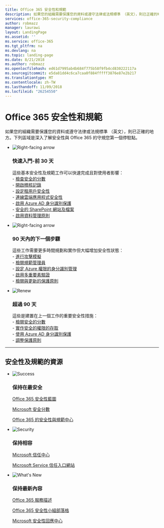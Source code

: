 ```yaml
---
title: Office 365 安全性和規範
description: 如果您的組織需要保護您的資料或遵守法律或法規標準 （英文），則已正確的地方。此處您可了解安全性與 Office 365 的守規
services: office-365-security-compliance
author: robmazz
manager: laurawi
layout: LandingPage
ms.assetid: ''
ms.service: office-365
ms.tgt_pltfrm: na
ms.devlang: na
ms.topic: landing-page
ms.date: 8/21/2018
ms.author: robmazz
ms.openlocfilehash: ed61d7995ab4b684f775b58f9fb4cd830222117a
ms.sourcegitcommit: e5da81dd4c6ca7caa0f884fffff3876e87e2b217
ms.translationtype: MT
ms.contentlocale: zh-TW
ms.lasthandoff: 11/09/2018
ms.locfileid: "26254550"
---
```

# <a name="office-365-security-and-compliance"></a>Office 365 安全性和規範

如果您的組織需要保護您的資料或遵守法律或法規標準 （英文），則已正確的地方。下列區域是深入了解安全性與 Office 365 的守規您第一個停駐點。

<ul class="cardsF panelContent">
    <li>
        <div class="cardSize">
            <div class="cardPadding">
                <div class="card">
                    <div class="cardImageOuter">
                        <div class="cardImage">
                            <img src="https://docs.microsoft.com/office/media/icons/caret-right-blue.svg" alt="Right-facing arrow" />
                        </div>
                    </div>
                    <div class="cardText">
                        <h3>快速入門-前 30 天</h3>
                <p>這些基本安全性及規範工作可以快速完成且對使用者影響： <br> - <a href="office-365-secure-score.md" target="_blank">檢查安全的分數</a> <br> - <a href="search-the-audit-log-in-security-and-compliance.md">開啟稽核記錄</a> <br> - <a href="tenant-wide-setup-for-increased-security.md">設定租用戶安全性</a> <br> - <a href="https://docs.microsoft.com/cloud-app-security/connect-office-365-to-microsoft-cloud-app-security">連線雲端應用程式安全性</a> <br> - <a href="https://docs.microsoft.com/azure/active-directory/active-directory-identityprotection-enable">啟用 Azure AD 身分識別保護</a> <br> - <a href="https://docs.microsoft.com/office365/enterprise/secure-sharepoint-online-sites-and-files">安全的 SharePoint 網站及檔案</a> <br> - <a href="configure-supervision-policies.md">啟用資料管理原則</a> </p>
                    </div>
                </div>
            </div>
        </div>
    </li>
    <li>
        <div class="cardSize">
            <div class="cardPadding">
                <div class="card">
                    <div class="cardImageOuter">
                        <div class="cardImage">
                            <img src="https://docs.microsoft.com/office/media/icons/caret-right-blue.svg" alt="Right-facing arrow" />
                        </div>
                    </div>
                    <div class="cardText">
                        <h3>90 天內的下一個步驟</h3>
                        <p>這些工作需要更多時間規劃和實作但大幅增加安全性狀態： <br> - <a href="attack-simulator.md">進行攻擊模擬</a> <br> - <a href="meet-data-protection-and-regulatory-reqs-using-microsoft-cloud.md">檢閱規範管理員</a> <br> - <a href="https://docs.microsoft.com/azure/active-directory/privileged-identity-management/pim-configure">設定 Azure 權限的身分識別管理</a> <br> - <a href="https://docs.microsoft.com/azure/active-directory/authentication/concept-mfa-howitworks">啟用多重要素驗證</a> <br> - <a href="protect-against-threats.md">檢閱與更新的保護原則</a> </p>
                    </div>
                </div>
            </div>
        </div>
    </li>
    <li>
        <div class="cardSize">
            <div class="cardPadding">
                <div class="card">
                    <div class="cardImageOuter">
                        <div class="cardImage">
                            <img src="https://docs.microsoft.com/office/media/icons/renew.svg" alt="Renew" />
                        </div>
                    </div>
                    <div class="cardText">
                        <h3>超過 90 天</h3>
                        <p>這些是建置在上一個工作的重要安全性措施：<br>
                        - <a href="https://securescore.office.com" target="_blank">檢閱安全的分數</a><br>
                        - <a href="https://docs.microsoft.com/windows-server/identity/securing-privileged-access/securing-privileged-access">實作安全的權限的存取</a><br>
                        - <a href="https://docs.microsoft.com/azure/active-directory/active-directory-identityprotection">使用 Azure AD 身分識別保護</a><br>
                        - <a href="protect-against-threats.md">調整保護原則</a><br></p>
                    </div>
                </div>
            </div>
        </div>
    </li>
</ul>

<hr>
<h2>安全性及規範的資源</h2>

<ul class="panelContent cardsF">
    <li>
        <div class="cardSize">
            <div class="cardPadding">
                <div class="card">
                    <div class="cardImageOuter">
                        <div class="cardImage">
                            <img src="https://docs.microsoft.com/office/media/icons/success-blue.svg" alt="Success" data-linktype="external">
                        </div>
                    </div>
                    <div class="cardText">
                        <h3>保持在最安全</h3>
                        <p><a href="security-roadmap.md">Office 365 安全性藍圖</a></p>
                        <p><a href="https://securescore.microsoft.com" target="_blank">Microsoft 安全分數</a></p>
                        <p><a href="https://protection.office.com" target="_blank">Office 365 的安全性與規範中心</a></p>
                    </div>
                </div>
            </div>
        </div>
    </li>
    <li>
        <div class="cardSize">
            <div class="cardPadding">
                <div class="card">
                    <div class="cardImageOuter">
                        <div class="cardImage">
                            <img src="https://docs.microsoft.com/office/media/icons/security-blue.svg" alt="Security" data-linktype="external">
                        </div>
                    </div>
                    <div class="cardText">
                        <h3>保持相容</h3>
                        <p><a href="https://www.microsoft.com/trustcenter" target="_blank">Microsoft 信任中心</a></p>
                        <p><a href="https://servicetrust.microsoft.com" target="_blank">Microsoft Service 信任入口網站</a></p>
                    </div>
                </div>
            </div>
        </div>
    </li>
    <li>
        <div class="cardSize">
            <div class="cardPadding">
                <div class="card">
                    <div class="cardImageOuter">
                        <div class="cardImage">
                            <img src="https://docs.microsoft.com/office/media/icons/whats-new-megaphone-blue.svg" alt="What's New" data-linktype="external">
                        </div>
                    </div>
                    <div class="cardText">
                        <h3>保持最新內容</h3>
                        <p><a href="https://docs.microsoft.com/office365/servicedescriptions/office-365-service-descriptions-technet-library" target="_blank">Office 365 服務描述</a></p>
                        <p><a href="https://blogs.technet.microsoft.com/office365security" target="_blank">Office 365 安全性小組部落格</a></p>
                        <p><a href="https://www.microsoft.com/msrc" target="_blank">Microsoft 安全性回應中心</a></p>
                    </div>
                </div>
            </div>
        </div>
    </li>
</ul>